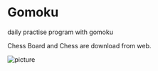 # Gomoku
daily practise program with gomoku


Chess Board and Chess are download from web.


![picture](./Gomoku./Img/show.png)
